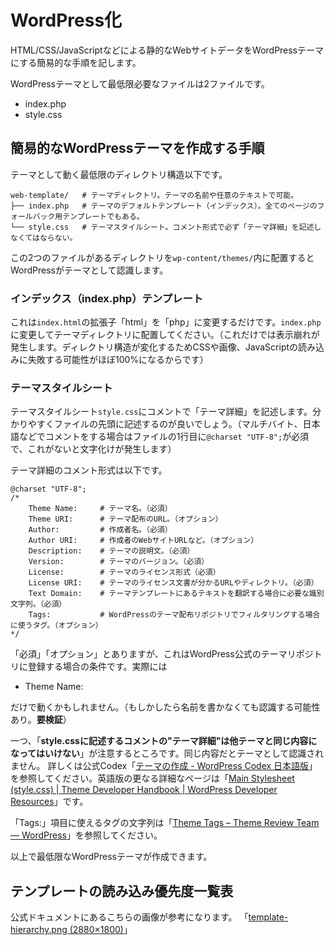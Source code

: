 # WordPress化

HTML/CSS/JavaScriptなどによる静的なWebサイトデータをWordPressテーマにする簡易的な手順を記します。

WordPressテーマとして最低限必要なファイルは2ファイルです。

- index.php
- style.css

## 簡易的なWordPressテーマを作成する手順

テーマとして動く最低限のディレクトリ構造以下です。

```
web-template/   # テーマディレクトリ。テーマの名前や任意のテキストで可能。
├── index.php   # テーマのデフォルトテンプレート（インデックス）。全てのページのフォールバック用テンプレートでもある。
└── style.css   # テーマスタイルシート。コメント形式で必ず「テーマ詳細」を記述しなくてはならない。
```

この2つのファイルがあるディレクトリを`wp-content/themes/`内に配置するとWordPressがテーマとして認識します。

### インデックス（index.php）テンプレート
これは`index.html`の拡張子「html」を「php」に変更するだけです。`index.php`に変更してテーマディレクトリに配置してください。（これだけでは表示崩れが発生します。ディレクトリ構造が変化するためCSSや画像、JavaScriptの読み込みに失敗する可能性がほぼ100%になるからです）

### テーマスタイルシート
テーマスタイルシート`style.css`にコメントで「テーマ詳細」を記述します。分かりやすくファイルの先頭に記述するのが良いでしょう。（マルチバイト、日本語などでコメントをする場合はファイルの1行目に`@charset "UTF-8";`が必須で、これがないと文字化けが発生します）

テーマ詳細のコメント形式は以下です。

```
@charset "UTF-8";
/*
    Theme Name:     # テーマ名。（必須）
    Theme URI:      # テーマ配布のURL。（オプション）
    Author:         # 作成者名。（必須）
    Author URI:     # 作成者のWebサイトURLなど。（オプション）
    Description:    # テーマの説明文。（必須）
    Version:        # テーマのバージョン。（必須）
    License:        # テーマのライセンス形式（必須）
    License URI:    # テーマのライセンス文書が分かるURLやディレクトリ。（必須）
    Text Domain:    # テーマテンプレートにあるテキストを翻訳する場合に必要な識別文字列。（必須）
    Tags:           # WordPressのテーマ配布リポジトリでフィルタリングする場合に使うタグ。（オプション）
*/
```

「必須」「オプション」とありますが、これはWordPress公式のテーマリポジトリに登録する場合の条件です。実際には
- Theme Name:

だけで動くかもしれません。（もしかしたら名前を書かなくても認識する可能性あり。**要検証**）

一つ、「**style.cssに記述するコメントの"テーマ詳細"は他テーマと同じ内容になってはいけない**」が注意するところです。同じ内容だとテーマとして認識されません。
詳しくは公式Codex「[テーマの作成 - WordPress Codex 日本語版](https://wpdocs.osdn.jp/%E3%83%86%E3%83%BC%E3%83%9E%E3%81%AE%E4%BD%9C%E6%88%90#.E3.83.86.E3.83.BC.E3.83.9E.E3.82.B9.E3.82.BF.E3.82.A4.E3.83.AB.E3.82.B7.E3.83.BC.E3.83.88)」を参照してください。英語版の更なる詳細なページは「[Main Stylesheet (style.css) | Theme Developer Handbook | WordPress Developer Resources](https://developer.wordpress.org/themes/basics/main-stylesheet-style-css/)」です。

「Tags:」項目に使えるタグの文字列は「[Theme Tags – Theme Review Team — WordPress](https://make.wordpress.org/themes/handbook/review/required/theme-tags/)」を参照してください。

以上で最低限なWordPressテーマが作成できます。

## テンプレートの読み込み優先度一覧表

公式ドキュメントにあるこちらの画像が参考になります。
「[template-hierarchy.png (2880×1800)](https://developer.wordpress.org/files/2014/10/template-hierarchy.png)」
